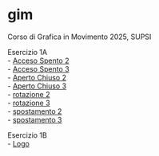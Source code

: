 # gim
Corso di Grafica in Movimento 2025, SUPSI 

Esercizio 1A  
	- [Acceso Spento 2](https://tuana-aktas.github.io/gim/esercizio_1A/acceso_spento_2.html)  
	- [Acceso Spento 3](https://tuana-aktas.github.io/gim/esercizio_1A/acceso_spento_3.html)   
	- [Aperto Chiuso 2](https://tuana-aktas.github.io/gim/esercizio_1A/aperto_chiuso_2.html)   
	- [Aperto Chiuso 3](https://tuana-aktas.github.io/gim/esercizio_1A/aperto_chiuso_3.html)   
	- [rotazione 2](https://tuana-aktas.github.io/gim/esercizio_1A/rotazione_2.html)   
	- [rotazione 3](https://tuana-aktas.github.io/gim/esercizio_1A/rotazione_3.html)   
	- [spostamento 2](https://tuana-aktas.github.io/gim/esercizio_1A/spostamento_2.html)    
	- [spostamento 3](https://tuana-aktas.github.io/gim/esercizio_1A/spostamento_3.html)

Esercizio 1B   
 	- [Logo](https://tuana-aktas.github.io/gim/Esercizio_1B/index.html)   
  
 
 	






  
